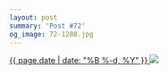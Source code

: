 ```yaml
---
layout: post
summary: 'Post #72'
og_image: 72-1280.jpg
---
```


<p>
 <time>
  <a href="/72">
   {{ page.date | date: "%B %-d, %Y" }}
  </a>
 </time>
 <a href="/72">
  <img data-taken="10/3/2013" sizes="(min-width: 700px) 50vw, calc(100vw - 2rem)" src="{{ site.assets_url }}/72-640.jpg" srcset="{{ site.assets_url }}/72-1280.jpg 1280w, {{ site.assets_url }}/72-960.jpg 960w, {{ site.assets_url }}/72-640.jpg 640w, {{ site.assets_url }}/72-320.jpg 320w"/>
 </a>
</p>
